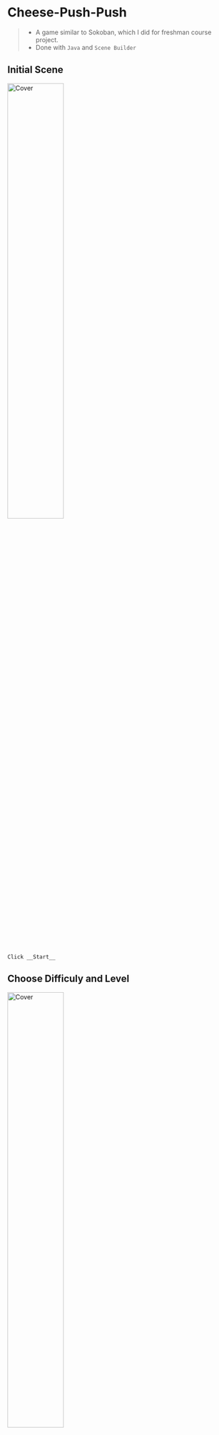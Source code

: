 # Cheese-Push-Push
> - A game similar to Sokoban, which I did for freshman course project. <br>
> - Done with `Java` and `Scene Builder`<br>
## Initial Scene <br>
<img src="https://github.com/hou47ee/Cheese-Push-Push/blob/main/cheese_push/1.jpg" alt="Cover" width="50%"/> <br>
`Click __Start__ ` <br>
## Choose Difficuly and Level <br>
<img src="https://github.com/hou47ee/Cheese-Push-Push/blob/main/cheese_push/2.jpg" alt="Cover" width="50%"/> <br>

